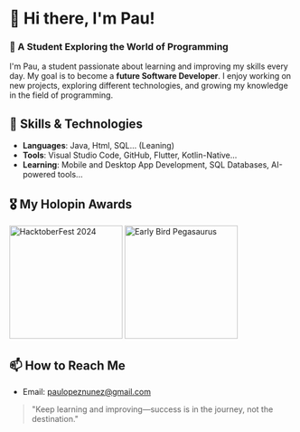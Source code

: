 # 👋 Hi there, I'm Pau!

### 🌱 A Student Exploring the World of Programming
I'm Pau, a student passionate about learning and improving my skills every day. My goal is to become a **future Software Developer**. I enjoy working on new projects, exploring different technologies, and growing my knowledge in the field of programming.



## 🚀 Skills & Technologies
- **Languages**: Java, Html, SQL... (Leaning) 
- **Tools**: Visual Studio Code, GitHub, Flutter, Kotlin-Native...
- **Learning**: Mobile and Desktop App Development, SQL Databases, AI-powered tools...


## 🎖️ My Holopin Awards

<img src="https://assets.holopin.io/hf2024levels/level0-sloth-code-0-0-0-0.webp" alt="HacktoberFest 2024" width="200"/> <img src="https://assets.holopin.io/eyJidWNrZXQiOiJob2xvcGluLWFzc2V0cyIsImtleSI6ImFzc2V0cy9jbDd0ZDhncDUwMTMyMDlrMHd1OHFlNHg5IiwiZWRpdHMiOnsicm90YXRlIjpudWxsfX0=" alt="Early Bird Pegasaurus" width="200"/>

## 📫 How to Reach Me
- Email: paulopeznunez@gmail.com


> "Keep learning and improving—success is in the journey, not the destination."
